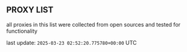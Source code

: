 ## PROXY LIST

all proxies in this list were collected from open sources and tested for functionality

last update: `2025-03-23 02:52:20.775780+00:00` UTC